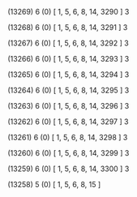 (13269) 6 (0) [ 1, 5, 6, 8, 14, 3290 ] 3 


(13268) 6 (0) [ 1, 5, 6, 8, 14, 3291 ] 3 


(13267) 6 (0) [ 1, 5, 6, 8, 14, 3292 ] 3 


(13266) 6 (0) [ 1, 5, 6, 8, 14, 3293 ] 3 


(13265) 6 (0) [ 1, 5, 6, 8, 14, 3294 ] 3 


(13264) 6 (0) [ 1, 5, 6, 8, 14, 3295 ] 3 


(13263) 6 (0) [ 1, 5, 6, 8, 14, 3296 ] 3 


(13262) 6 (0) [ 1, 5, 6, 8, 14, 3297 ] 3 


(13261) 6 (0) [ 1, 5, 6, 8, 14, 3298 ] 3 


(13260) 6 (0) [ 1, 5, 6, 8, 14, 3299 ] 3 


(13259) 6 (0) [ 1, 5, 6, 8, 14, 3300 ] 3 


(13258) 5 (0) [ 1, 5, 6, 8, 15 ]  

